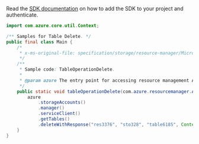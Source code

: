 Read the [SDK documentation](https://github.com/Azure/azure-sdk-for-java/blob/azure-resourcemanager_2.11.0/sdk/resourcemanager/azure-resourcemanager/README.md) on how to add the SDK to your project and authenticate.

```java
import com.azure.core.util.Context;

/** Samples for Table Delete. */
public final class Main {
    /*
     * x-ms-original-file: specification/storage/resource-manager/Microsoft.Storage/stable/2021-04-01/examples/TableOperationDelete.json
     */
    /**
     * Sample code: TableOperationDelete.
     *
     * @param azure The entry point for accessing resource management APIs in Azure.
     */
    public static void tableOperationDelete(com.azure.resourcemanager.AzureResourceManager azure) {
        azure
            .storageAccounts()
            .manager()
            .serviceClient()
            .getTables()
            .deleteWithResponse("res3376", "sto328", "table6185", Context.NONE);
    }
}
```
